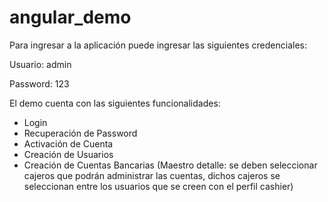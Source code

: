 # angular_demo

Para ingresar a la aplicación puede ingresar las siguientes credenciales:

Usuario: admin

Password: 123

El demo cuenta con las siguientes funcionalidades: 

- Login
- Recuperación de Password
- Activación de Cuenta
- Creación de Usuarios 
- Creación de Cuentas Bancarias (Maestro detalle: se deben seleccionar cajeros que podrán administrar las cuentas, dichos cajeros se seleccionan entre los usuarios que se creen con el perfil cashier)
